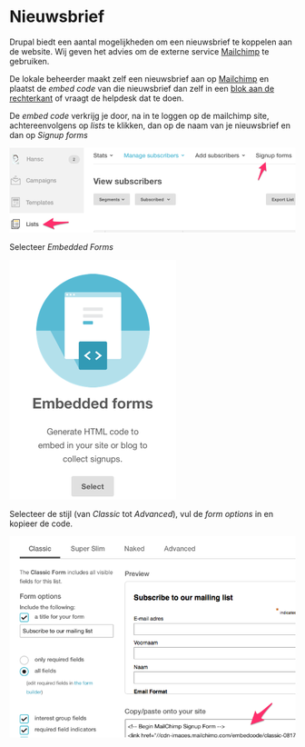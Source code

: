 # Nieuwsbrief 

Drupal biedt een aantal mogelijkheden om een nieuwsbrief te koppelen aan de website. Wij geven het advies om de externe service [Mailchimp](http://mailchimp.com) te gebruiken. 

De lokale beheerder maakt zelf een nieuwsbrief aan op [Mailchimp](http://mailchimp.com) en plaatst de *embed code* van die nieuwsbrief dan zelf in een [blok aan de rechterkant](../standaard/rechterblokken.md#aanmaakformulier-blok) of vraagt de helpdesk dat te doen. 

De *embed code* verkrijg je door, na in te loggen op de mailchimp site, achtereenvolgens op *lists* te klikken, dan op de naam van je nieuwsbrief en dan op *Signup forms*

![](../beelden/mailchimp1.png)

Selecteer *Embedded Forms*

![](../beelden/mailchimp2.png)

Selecteer de stijl (van *Classic* tot *Advanced*), vul de *form options* in en kopieer de code.

![](../beelden/mailchimp3.png)